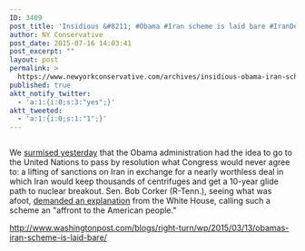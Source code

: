 ```yaml
---
ID: 3409
post_title: 'Insidious &#8211; #Obama #Iran scheme is laid bare #IranDeal #tcot #PJNET'
author: NY Conservative
post_date: 2015-07-16 14:03:41
post_excerpt: ""
layout: post
permalink: >
  https://www.newyorkconservative.com/archives/insidious-obama-iran-scheme-is-laid-bare-irandeal-tcot-pjnet/
published: true
aktt_notify_twitter:
  - 'a:1:{i:0;s:3:"yes";}'
aktt_tweeted:
  - 'a:1:{i:0;s:1:"1";}'
---
```

<p><img src="http://www.newyorkconservative.com/wp-content/uploads/2015/07/071615_1803_InsidiousOb1.png" alt="" />
	</p><p>We <a href="http://www.washingtonpost.com/blogs/right-turn/wp/2015/03/12/would-the-white-house-really-try-to-get-around-the-constitution/">surmised yesterday</a> that the Obama administration had the idea to go to the United Nations to pass by resolution what Congress would never agree to: a lifting of sanctions on Iran in exchange for a nearly worthless deal in which Iran would keep thousands of centrifuges and get a 10-year glide path to nuclear breakout. Sen. Bob Corker (R-Tenn.), seeing what was afoot, <a href="http://www.corker.senate.gov/public/_cache/files/4f2cb34c-4908-4e0e-9f29-6537ab3adc5a/Corker%20Letter%20to%20President%20Obama%20on%20Iran%20Nuclear%20Deal.pdf">demanded an explanation</a> from the White House, calling such a scheme an "affront to the American people."
</p><p><a href="http://www.washingtonpost.com/blogs/right-turn/wp/2015/03/13/obamas-iran-scheme-is-laid-bare/">http://www.washingtonpost.com/blogs/right-turn/wp/2015/03/13/obamas-iran-scheme-is-laid-bare/</a>
	</p>